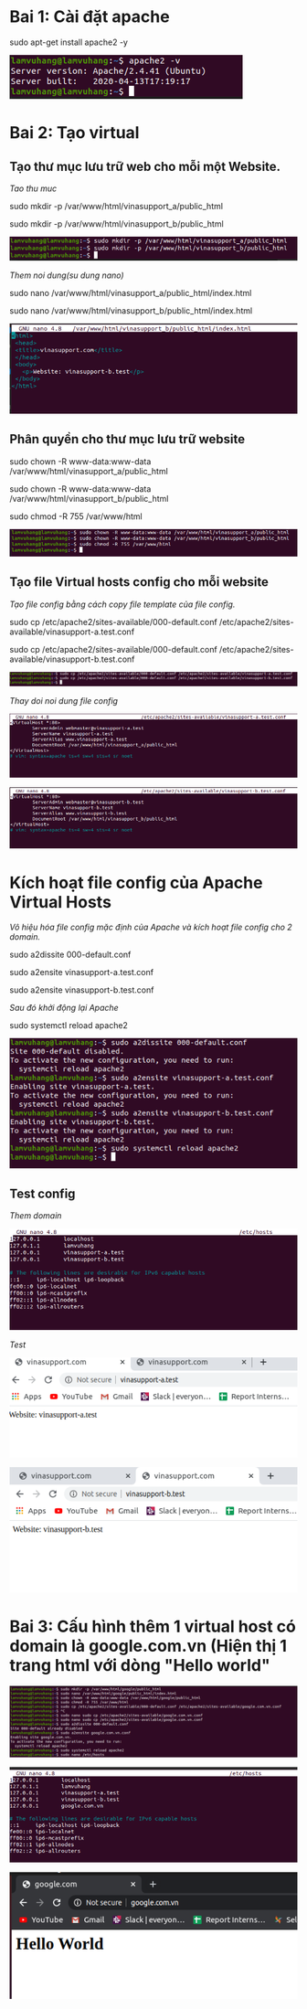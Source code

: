 # Bai 1: Cài đặt apache 

sudo apt-get install apache2 -y
 
![alt](image/install_apache.png)

# Bai 2: Tạo virtual 

## Tạo thư mục lưu trữ web cho mỗi một Website.

*Tao thu muc*

sudo mkdir -p /var/www/html/vinasupport_a/public_html

sudo mkdir -p /var/www/html/vinasupport_b/public_html

![alt](image/create_folder.png)

*Them noi dung(su dung nano)*

sudo nano /var/www/html/vinasupport_a/public_html/index.html

sudo nano /var/www/html/vinasupport_b/public_html/index.html

![alt](image/indexb.png)

## Phân quyền cho thư mục lưu trữ website

sudo chown -R www-data:www-data /var/www/html/vinasupport_a/public_html

sudo chown -R www-data:www-data /var/www/html/vinasupport_b/public_html

sudo chmod -R 755 /var/www/html

![alt](image/phanquyen.png)

## Tạo file Virtual hosts config cho mỗi website

*Tạo file config bằng cách copy file template của file config.*

sudo cp /etc/apache2/sites-available/000-default.conf /etc/apache2/sites-available/vinasupport-a.test.conf

sudo cp /etc/apache2/sites-available/000-default.conf /etc/apache2/sites-available/vinasupport-b.test.conf

![alt](image/taofileconfig.png)

*Thay doi noi dung file config*

![alt](image/configa.png)

![alt](image/configb.png)

# Kích hoạt file config của Apache Virtual Hosts

*Vô hiệu hóa file config mặc định của Apache và kích hoạt file config cho 2 domain.*

sudo a2dissite 000-default.conf

sudo a2ensite vinasupport-a.test.conf

sudo a2ensite vinasupport-b.test.conf

*Sau đó khởi động lại Apache*

sudo systemctl reload apache2

![alt](image/kichhoatconfig.png)

## Test config

*Them domain*

![alt](image/adddomain.png)

*Test*

![alt](image/weba.png)

![alt](image/webb.png)

# Bai 3: Cấu hình thêm 1 virtual host có domain là google.com.vn (Hiện thị 1 trang html với dòng "Hello world"

![alt](image/gg1.png)

![alt](image/gg2.png)

![alt](image/gg3.png)

